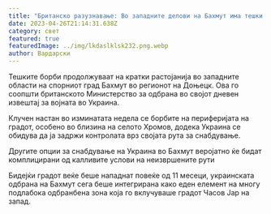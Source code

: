 ```yaml
---
title: "Британско разузнавање: Во западните делови на Бахмут има тешки борби"
date: 2023-04-26T21:14:31.638Z
category: свет
featured: true
featuredImage: ../img/lkdaslklsk232.png.webp
author: Вардарски
---
```


Тешките борби продолжуваат на кратки растојанија во западните области на спорниот град Бахмут во регионот на Доњецк. Ова го соопшти британското Министерство за одбрана во својот дневен извештај за војната во Украина.

Клучен настан во изминатата недела се борбите на периферијата на градот, особено во близина на селото Хромов, додека Украина се обидува да ја задржи контролата врз својата рута за снабдување.

Другите опции за снабдување на Украина во Бахмут веројатно ќе бидат комплицирани од калливите услови на неизвршените рути

Бидејќи градот веќе беше нападнат повеќе од 11 месеци, украинската одбрана на Бахмут сега беше интегрирана како еден елемент на многу подлабока одбранбена зона која го вклучуваше градот Часов Јар на запад.
